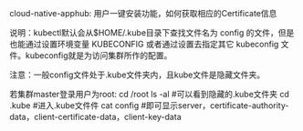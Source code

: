 cloud-native-apphub:
用户一键安装功能，如何获取相应的Certificate信息

说明：kubectl默认会从$HOME/.kube目录下查找文件名为 config 的文件，但是也能通过设置环境变量 KUBECONFIG 或者通过设置去指定其它 kubeconfig 文件。kubeconfig就是为访问集群所作的配置。

注意：一般config文件处于.kube文件夹内，且kube文件是隐藏文件夹。

若集群master登录用户为root:
cd /root
ls -al     #可以看到隐藏的.kube文件夹
cd .kube   #进入.kube文件件
cat config #即可显示server，certificate-authority-data，client-certificate-data，client-key-data
